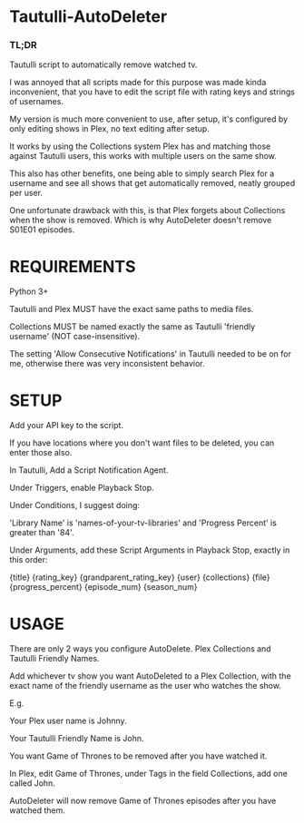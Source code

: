 # **Tautulli-AutoDeleter**

### TL;DR
Tautulli script to automatically remove watched tv.

I was annoyed that all scripts made for this purpose was made kinda inconvenient, that you have to edit the script file with rating keys and strings of usernames.

My version is much more convenient to use, after setup, it's configured by only editing shows in Plex, no text editing after setup.

It works by using the Collections system Plex has and matching those against Tautulli users, this works with multiple users on the same show.

This also has other benefits, one being able to simply search Plex for a username and see all shows that get automatically removed, neatly grouped per user.

One unfortunate drawback with this, is that Plex forgets about Collections when the show is removed. Which is why AutoDeleter doesn't remove S01E01 episodes.


# REQUIREMENTS
Python 3+

Tautulli and Plex MUST have the exact same paths to media files.

Collections MUST be named exactly the same as Tautulli 'friendly username' (NOT case-insensitive).

The setting 'Allow Consecutive Notifications' in Tautulli needed to be on for me, otherwise there was very inconsistent behavior.


# SETUP
Add your API key to the script.

If you have locations where you don't want files to be deleted, you can enter those also.

In Tautulli, Add a Script Notification Agent.

Under Triggers, enable Playback Stop.

Under Conditions, I suggest doing:

'Library Name' is 'names-of-your-tv-libraries' and 'Progress Percent' is greater than '84'.

Under Arguments, add these Script Arguments in Playback Stop, exactly in this order:

{title} {rating_key} {grandparent_rating_key} {user} {collections} {file} {progress_percent} {episode_num} {season_num}


# USAGE
There are only 2 ways you configure AutoDelete. Plex Collections and Tautulli Friendly Names.

Add whichever tv show you want AutoDeleted to a Plex Collection, with the exact name of the friendly username as the user who watches the show.

E.g.

Your Plex user name is Johnny.

Your Tautulli Friendly Name is John.

You want Game of Thrones to be removed after you have watched it.

In Plex, edit Game of Thrones, under Tags in the field Collections, add one called John.

AutoDeleter will now remove Game of Thrones episodes after you have watched them.
 
